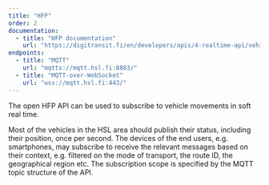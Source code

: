 ```yaml
---
title: "HFP"
order: 2
documentation:
  - title: "HFP documentation"
    url: "https://digitransit.fi/en/developers/apis/4-realtime-api/vehicle-positions/"
endpoints:
  - title: "MQTT"
    url: "mqtts://mqtt.hsl.fi:8883/"
  - title: "MQTT-over-WebSocket"
    url: "wss://mqtt.hsl.fi:443/"
---
```


The open HFP API can be used to subscribe to vehicle movements in soft real time.

Most of the vehicles in the HSL area should publish their status, including their position, once per second. The devices of the end users, e.g. smartphones, may subscribe to receive the relevant messages based on their context, e.g. filtered on the mode of transport, the route ID, the geographical region etc. The subscription scope is specified by the MQTT topic structure of the API.
